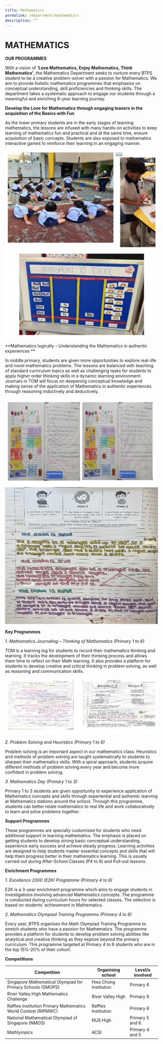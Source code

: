 ```yaml
---
title: Mathematics
permalink: /department/mathematics
description: ""
---
```

# MATHEMATICS
**OUR PROGRAMMES**

With a vision of **‘Love Mathematics, Enjoy Mathematics, Think Mathematics’**, the Mathematics Department seeks to nurture every BTPS student to be a creative problem-solver with a passion for Mathematics. We aim to provide holistic mathematics programmes that emphasize on conceptual understanding, skill proficiencies and thinking skills. The department takes a systematic approach to engage our students through a meaningful and enriching 6-year learning journey.

**Develop the Love for Mathematics through engaging leaners in the acquisition of the Basics with Fun**

As the lower primary students are in the early stages of learning mathematics, the lessons are infused with many hands-on activities to keep learning of mathematics fun and practical and at the same time, ensure acquisition of basic concepts. Students are also exposed to mathematics interactive games to reinforce their learning in an engaging manner.

![](/images/math1.png)
![](/images/math%202.png)

**Mathematics logically – Understanding the Mathematics in authentic experiences **

In middle primary, students are given more opportunities to explore real-life and novel mathematics problems. The lessons are balanced with teaching of standard curriculum topics as well as challenging tasks for students to apply higher order thinking skills in a dynamic learning environment. Journals in TOM will focus on deepening conceptual knowledge and making sense of the application of Mathematics in authentic experiences through reasoning inductively and deductively.

![](/images/m5%20and%204.png)
![](/images/M6.jpeg)



**Key Programmes**

*1. Mathematics Journaling – Thinking of Mathematics (Primary 1 to 6)*


TOM is a learning log for students to record their mathematics thinking and learning. It tracks the development of their thinking process and allows them time to reflect on their Math learning. It also provides a platform for students to develop creative and critical thinking in problem solving, as well as reasoning and communication skills.

![](/images/math.png)

*2.       Problem Solving and Heuristics (Primary 1 to 6)*


Problem solving is an important aspect in our mathematics class. Heuristics and methods of problem solving are taught systematically to students to sharpen their mathematics skills. With a spiral approach, students acquire different methods of problem solving every year and become more confident in problem solving.



*3.   Mathematics Day (Primary 1 to 3)*


Primary 1 to 3 students are given opportunity to experience application of Mathematics concepts and skills through experiential and authentic learning at Mathematics stations around the school. Through this programme, students can better relate mathematics to real life and work collaboratively to learn and solve problems together.




**Support Programmes**

These programmes are specially customized for students who need additional support in learning mathematics. The emphasis is placed on getting students to develop strong basic conceptual understanding, experience early success and achieve steady progress. Learning activities are designed to help students master essential concepts and skills that will help them progress better in their mathematics learning. This is usually carried out during After-School Classes (P4 to 6) and Pull-out lessons.

 

**Enrichment Programmes**

        


*1.  Excellence 2000 (E2K) Programme (Primary 4 to 6)*

E2K is a 3-year enrichment programme which aims to engage students in investigations involving advanced Mathematics concepts. The programme is conducted during curriculum hours for selected classes. The selection is based on students’ achievement in Mathematics. 

 
*2. Mathematics Olympiad Training Programme (Primary 4 to 6)*

Every year, BTPS organises the Math Olympiad Training Programme to stretch students who have a passion for Mathematics. The programme provides a platform for students to develop problem solving abilities like analytical and creative thinking as they explore beyond the primary curriculum. This programme targeted at Primary 4 to 6 students who are in the top 15%-20% of their cohort. 

**Competitions**



| Competition | Organising school | Level/s involved |
|---|---|---|
| Singapore Mathematical Olympiad for Primary Schools (SMOPS) | Hwa Chong Institution | Primary 6 |
| River Valley High Mathematics Challenge | River Valley High | Primary 6 |
| Raffles Institution Primary Mathematics World Contest (RIPMWC) | Raffles Institution | Primary 6 |
| National Mathematical Olympiad of Singapore (NMOS) | NUS High | Primary 5 and 6 |
| Mathlympics | ACSI | Primary 4 and 5 |